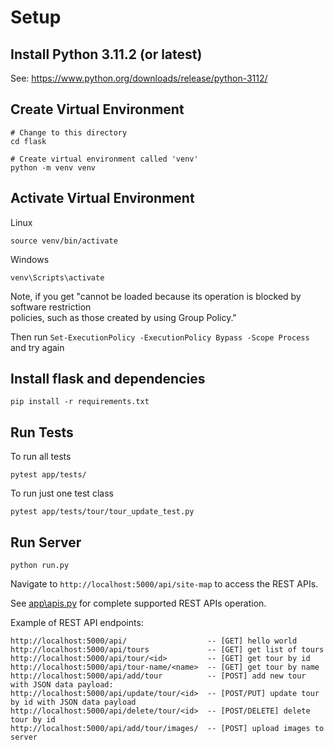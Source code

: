 # Setup
## Install Python 3.11.2 (or latest)

See: https://www.python.org/downloads/release/python-3112/

## Create Virtual Environment

```
# Change to this directory
cd flask

# Create virtual environment called 'venv'
python -m venv venv
```

## Activate Virtual Environment

Linux
```
source venv/bin/activate
```

Windows
```
venv\Scripts\activate
```

Note, if you get "cannot be loaded because its operation is blocked by software restriction       
policies, such as those created by using Group Policy."

Then run ```Set-ExecutionPolicy -ExecutionPolicy Bypass -Scope Process``` and try again

## Install flask and dependencies

```
pip install -r requirements.txt
```

## Run Tests

To run all tests
```
pytest app/tests/
```

To run just one test class
```
pytest app/tests/tour/tour_update_test.py
```

## Run Server

```
python run.py
```

Navigate to `http://localhost:5000/api/site-map` to access the REST APIs.

See [app\apis.py](vsp/apis.py) for complete supported REST APIs operation.

Example of REST API endpoints:

```
http://localhost:5000/api/                  -- [GET] hello world
http://localhost:5000/api/tours             -- [GET] get list of tours
http://localhost:5000/api/tour/<id>         -- [GET] get tour by id
http://localhost:5000/api/tour-name/<name>  -- [GET] get tour by name
http://localhost:5000/api/add/tour          -- [POST] add new tour with JSON data payload:
http://localhost:5000/api/update/tour/<id>  -- [POST/PUT] update tour by id with JSON data payload
http://localhost:5000/api/delete/tour/<id>  -- [POST/DELETE] delete tour by id
http://localhost:5000/api/add/tour/images/  -- [POST] upload images to server
```